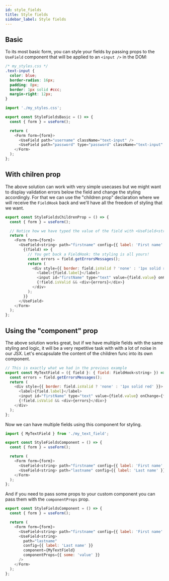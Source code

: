 ```yaml
---
id: style_fields
title: Style fields
sidebar_label: Style fields
---
```


## Basic

To its most basic form, you can style your fields by passing props to the `UseField` component that will be applied to an `<input />` in the DOM:



```css
/* my_styles.css */
.text-input {
  color: blue;
  border-radius: 16px;
  padding: 8px;
  border: 1px solid #ccc;
  margin-right: 12px;
}
```

```js
import './my_styles.css';

export const StyleFieldsBasic = () => {
  const { form } = useForm();

  return (
    <Form form={form}>
      <UseField path="username" className="text-input" />
      <UseField path="password" type="password" className="text-input" />
    </Form>
  );
};
```

## With chilren prop

The above solution can work with very simple usecases but we might want to display validation errors below the field and change the styling accordingly. For that we can use the "children prop" declaration where we will receive the `FieldHook` back and we'll have all the freedom of styling that we want.

```js
export const StyleFieldsChildrenProp = () => {
  const { form } = useForm();

  // Notice how we have typed the value of the field with <UseField<string> ...>
  return (
    <Form form={form}>
      <UseField<string> path="firstname" config={{ label: 'First name' }}>
        {(field) => {
          // You get back a FieldHook: the styling is all yours!
          const errors = field.getErrorsMessages();
          return (
            <div style={{ border: field.isValid ? 'none' : '1px solid red' }}>
              <label>{field.label}</label>
              <input id="firstName" type="text" value={field.value} onChange={field.onChange} />
              {!field.isValid && <div>{errors}</div>}
            </div>
          );
        }}
      </UseField>
    </Form>
  );
};
```

## Using the "component" prop

The above solution works great, but if we have multiple fields with the same styling and logic, it will be a very repetitive task with with a lot of noise in our JSX. Let's encapsulate the content of the children func into its own component.

```js
// This is exactly what we had in the previous example
export const MyTextField = ({ field }: { field: FieldHook<string> }) => {
  const errors = field.getErrorsMessages();
  return (
    <div style={{ border: field.isValid ? 'none' : '1px solid red' }}>
      <label>{field.label}</label>
      <input id="firstName" type="text" value={field.value} onChange={field.onChange} />
      {!field.isValid && <div>{errors}</div>}
    </div>
  );
};
```

Now we can have multiple fields using this component for styling.

```js
import { MyTextField } from './my_text_field';

export const StyleFieldsComponent = () => {
  const { form } = useForm();

  return (
    <Form form={form}>
      <UseField<string> path="firstname" config={{ label: 'First name' }} component={MyTextField} />
      <UseField<string> path="lastname" config={{ label: 'Last name' }} component={MyTextField} />
    </Form>
  );
};
```

And if you need to pass some props to your custom component you can pass them with the `componentProps` prop.

```js
export const StyleFieldsComponent = () => {
  const { form } = useForm();

  return (
    <Form form={form}>
      <UseField<string> path="firstname" config={{ label: 'First name' }} component={MyTextField} />
      <UseField<string>
        path="lastname"
        config={{ label: 'Last name' }}
        component={MyTextField}
        componentProps={{ some: 'value' }}
      />
    </Form>
  );
};
```
